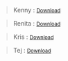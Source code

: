 > Kenny : 
<a href="https://anonfiles.com/J382faJ8x6/aushvduyasv_zip" class="button"><small>Download</small></a>

> Renita : 
<a href="https://anonfiles.com/X691f7J3xa/aiydgagdiuadf_rar" class="button"><small>Download</small></a>

> Kris : 
<a href="https://ghostbin.com/Mwyw4/raw" class="button"><small>Download</small></a>

> Tej :
<a href="https://ghostbin.com/Mwyw4/raw" class="button"><small>Download</small></a>
